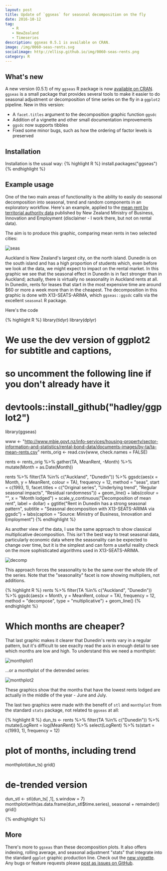 ```yaml
---
layout: post
title: Update of `ggseas` for seasonal decomposition on the fly
date: 2016-10-12
tag: 
   - R
   - NewZealand
   - Timeseries
description: ggseas 0.5.1 is available on CRAN.  
image: /img/0060-seas-rents.svg
socialimage: http://ellisp.github.io/img/0060-seas-rents.png
category: R
---
```


## What's new

A new version (0.5.1) of my `ggseas` R package is now [available on CRAN](https://CRAN.R-project.org/package=ggseas).  `ggseas` is a small package that provides several tools to make it easier to do seasonal adjustment or decomposition of time series on the fly in a `ggplot2` pipeline.  New in this version:

* A `facet.titles` argument to the decomposition graphic function `ggsdc`
* Addition of a vignette and other small documentation improvements
* `ggsdc` now supports tibbles
* Fixed some minor bugs, such as how the ordering of factor levels is preserved

## Installation
Installation is the usual way:
{% highlight R %}
install.packages("ggseas")
{% endhighlight %}

## Example usage

One of the two main areas of functionality is the ability to easily do seasonal decomposition into seasonal, trend and random components in an exploratory workflow.  Here's an example, applied to the [mean rent by territorial authority data](http://www.mbie.govt.nz/info-services/housing-property/sector-information-and-statistics/rental-bond-data) published by New Zealand Ministry of Business, Innovation and Employment (disclaimer - I work there, but not on rental data).

The aim is to produce this graphic, comparing mean rents in two selected cities:

![seas](/img/0060-seas-rents.svg)

Auckland is New Zealand's largest city, on the north island.  Dunedin is on the south island and has a high proportion of students which, even before we look at the data, we might expect to impact on the rental market.  In this graphic we see that the seasonal effect in Dunedin is in fact stronger than in Auckland; actually, there is virtually no seasonality in Auckland rents at all.  In Dunedin, rents for leases that start in the most expensive time are around $60 or more a week more than in the cheapest.  The decomposition in this graphic is done with X13-SEATS-ARIMA, which `ggseas::ggsdc` calls via the excellent `seasonal` R package.

Here's the code

{% highlight R %}
library(tidyr)
library(dplyr)
# We use the dev version of ggplot2 for subtitle and captions, 
# so uncomment the following line if you don't already have it
# devtools::install_github("hadley/ggplot2")
library(ggseas)

www <- "http://www.mbie.govt.nz/info-services/housing-property/sector-information-and-statistics/rental-bond-data/documents-images/by-ta/ta-mean-rents.csv"
rents_orig <- read.csv(www, check.names = FALSE)

rents <- rents_orig %>%
   gather(TA, MeanRent, -Month) %>%
   mutate(Month = as.Date(Month))

rents %>%
   filter(TA %in% c("Auckland", "Dunedin")) %>%
   ggsdc(aes(x = Month, y = MeanRent, colour = TA), 
         frequency = 12, method = "seas", start = c(1993, 1),
         facet.titles = c("Original series", "Underlying trend",
                          "Regular seasonal impacts", "Residual randomness")) +
   geom_line() +
   labs(colour = "", x = "Month lodged") +
   scale_y_continuous("Decomposition of mean rent", label = dollar) +
   ggtitle("Rent in Dunedin has a strong seasonal pattern",
           subtitle = "Seasonal decomposition with X13-SEATS-ARIMA via ggsdc") +
   labs(caption = "Source: Ministry of Business, Innovation and Employment")
{% endhighlight %}

As another view of the data, I use the same approach to show classical multiplicative decomposition.  This isn't the best way to treat seasonal data, particularly economic data where the seasonality can be expected to change over time, but it is the simplest and can form a useful reality check on the more sophisticated algorithms used in X13-SEATS-ARIMA.

![decomp](/img/0060-decomp-rents.svg)

This approach forces the seasonality to be the same over the whole life of the series.  Note that the "seasonality" facet is now showing multipliers, not additions.  

{% highlight R %}
rents %>%
   filter(TA %in% c("Auckland", "Dunedin")) %>%
   ggsdc(aes(x = Month, y = MeanRent, colour = TA), 
         frequency = 12, method = "decompose", type = "multiplicative") +
   geom_line()
{% endhighlight %}

# Which months are cheaper?
That last graphic makes it clearer that Dunedin's rents vary in a regular pattern, but it's difficult to see exaclty read the axis in enough detail to see which months are low and high.  To understand this we need a monthplot:

![monthplot1](/img/0060-monthplot.svg)

...or a monthplot of the detrended series:

![monthplot2](/img/0060-monthplot-detrended.svg)

These graphics show that the months that have the lowest rents lodged are actually in the middle of the year - June and July.

The last two graphics were made with the benefit of `stl` and `monthplot` from the standard `stats` package, not related to `ggseas` at all:

{% highlight R %}
dun_ts <- rents %>%
   filter(TA %in% c("Dunedin")) %>%
   mutate(LogRent = log(MeanRent)) %>%
   select(LogRent) %>%
   ts(start = c(1993, 1), frequency = 12) 

# plot of months, including trend
monthplot(dun_ts)
grid()

# de-trended version
dun_stl <- stl(dun_ts[ ,1], s.window = 7)
monthplot(with(as.data.frame(dun_stl$time.series), seasonal + remainder))
grid()

{% endhighlight %}

## More

There's more to `ggseas` than these decomposition plots.  It also offers indexing, rolling average, and seasonal adjustment "stats" that integrate into the standard `ggplot` graphic production line.  Check out the [new vignette](https://cran.r-project.org/web/packages/ggseas/vignettes/ggsdc.html).  Any bugs or feature requests please [post as issues on GitHub](https://github.com/ellisp/ggseas/issues).

